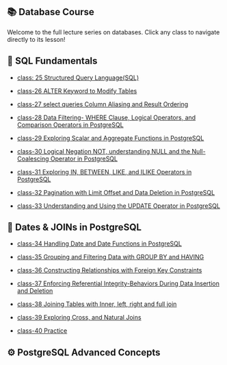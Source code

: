 ## 📚 Database Course

Welcome to the full lecture series on databases. Click any class to navigate
directly to its lesson!

## 🧪 SQL Fundamentals

- [class: 25 Structured Query Language(SQL)]()

- [class-26 ALTER Keyword to Modify Tables](https://github.com/lilarani/DBMS/tree/main/lectures/class-26%20ALTER%20Keyword%20to%20Modify%20Tables)

- [class-27 select queries Column Aliasing and Result Ordering](https://github.com/lilarani/DBMS/tree/main/lectures/class-27%20select%20queries%20Column%20Aliasing%20and%20Result%20Ordering)

- [class-28 Data Filtering- WHERE Clause, Logical Operators, and Comparison Operators in PostgreSQL](https://github.com/lilarani/DBMS/tree/main/lectures/class-28%20Data%20Filtering-%20WHERE%20Clause%2C%20Logical%20Operators%2C%20and%20Comparison%20Operators%20in%20PostgreSQL)

- [class-29 Exploring Scalar and Aggregate Functions in PostgreSQL](https://github.com/lilarani/DBMS/tree/main/lectures/class-29%20Exploring%20Scalar%20and%20Aggregate%20Functions%20in%20PostgreSQL)

- [class-30 Logical Negation NOT, understanding NULL and the Null-Coalescing Operator in PostgreSQL](https://github.com/lilarani/DBMS/tree/main/lectures/class-30%20Logical%20Negation%20NOT%2C%20understanding%20NULL%20and%20the%20Null-Coalescing%20Operator%20in%20PostgreSQL)

- [class-31 Exploring IN, BETWEEN, LIKE, and ILIKE Operators in PostgreSQL](https://github.com/lilarani/DBMS/tree/main/lectures/class-31%20Exploring%20IN%2C%20BETWEEN%2C%20LIKE%2C%20and%20ILIKE%20Operators%20in%20PostgreSQL)

- [class-32 Pagination with Limit Offset and Data Deletion in PostgreSQL](https://github.com/lilarani/DBMS/tree/main/lectures/class-32%20Pagination%20with%20Limit%20Offset%20and%20Data%20Deletion%20in%20PostgreSQL)

- [class-33 Understanding and Using the UPDATE Operator in PostgreSQL](https://github.com/lilarani/DBMS/tree/main/lectures/class-33%20Understanding%20and%20Using%20the%20UPDATE%20Operator%20in%20PostgreSQL)

## 📆 Dates & JOINs in PostgreSQL

- [class-34 Handling Date and Date Functions in PostgreSQL](https://github.com/lilarani/DBMS/tree/main/lectures/class-34%20Handling%20Date%20and%20Date%20Functions%20in%20PostgreSQL)

- [class-35 Grouping and Filtering Data with GROUP BY and HAVING](https://github.com/lilarani/DBMS/tree/main/lectures/class-35%20Grouping%20and%20Filtering%20Data%20with%20GROUP%20BY%20and%20HAVING)

- [class-36 Constructing Relationships with Foreign Key Constraints](https://github.com/lilarani/DBMS/tree/main/lectures/class-36%20Constructing%20Relationships%20with%20Foreign%20Key%20Constraints)

- [class-37 Enforcing Referential Integrity-Behaviors During Data Insertion and Deletion](https://github.com/lilarani/DBMS/tree/main/lectures/class-37%20%20Enforcing%20Referential%20Integrity-Behaviors%20During%20Data%20Insertion%20and%20Deletion)

- [class-38 Joining Tables with Inner, left, right and full join](https://github.com/lilarani/DBMS/tree/main/lectures/class-38%20Joining%20Tables%20with%20Inner%2C%20left%2C%20right%20and%20full%20join)

- [class-39 Exploring Cross, and Natural Joins](https://github.com/lilarani/DBMS/tree/main/lectures/class-39%20Exploring%20%20Cross%2C%20and%20Natural%20Joins)

- [class-40 Practice](https://github.com/lilarani/DBMS/tree/main/lectures/class-40%20Practice)

## ⚙️ PostgreSQL Advanced Concepts
